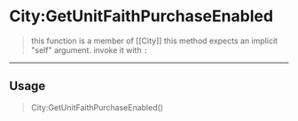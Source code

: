 # City:GetUnitFaithPurchaseEnabled
> this function is a member of [[City]]
> this method expects an implicit "self" argument. invoke it with `:`
-----
## Usage
> City:GetUnitFaithPurchaseEnabled()
